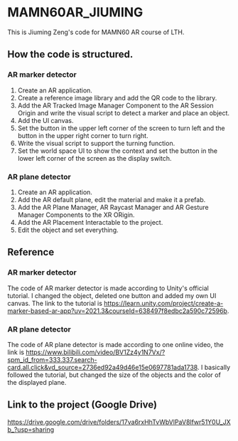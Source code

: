 # MAMN60AR_JIUMING
This is Jiuming Zeng's code for MAMN60 AR course of LTH.

## How the code is structured.
### AR marker detector
1. Create an AR application.
2. Create a reference image library and add the QR code to the library.
3. Add the AR Tracked Image Manager Component to the AR Session Origin and write the visual script to detect a marker and place an object.
4. Add the UI canvas.
5. Set the button in the upper left corner of the screen to turn left and the button in the upper right corner to turn right.
6. Write the visual script to support the turning function.
7. Set the world space UI to show the context and set the button in the lower left corner of the screen as the display switch.
### AR plane detector
1. Create an AR application.
2. Add the AR default plane, edit the material and make it a prefab.
3. Add the AR Plane Manager, AR Raycast Manager and AR Gesture Manager Components to the XR ORigin.
4. Add the AR Placement Interactable to the project.
5. Edit the object and set everything.

## Reference
### AR marker detector
The code of AR marker detector is made according to Unity's official tutorial. I changed the object, deleted one button and added my own UI canvas. The link to the tutorial is https://learn.unity.com/project/create-a-marker-based-ar-app?uv=2021.3&courseId=638497f8edbc2a590c72596b.
### AR plane detector
The code of AR plane detector is made according to one online video, the link is https://www.bilibili.com/video/BV1Zz4y1N7Vx/?spm_id_from=333.337.search-card.all.click&vd_source=2736ed92a49d46e15e0697781ada1738. I basically followed the tutorial, but changed the size of the objects and the color of the displayed plane.

## Link to the project (Google Drive)
https://drive.google.com/drive/folders/17va6rxHhTvWbVlPaV8lfwr51Y0U_JXb_?usp=sharing
